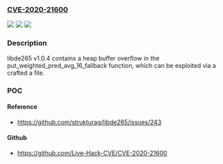 ### [CVE-2020-21600](https://cve.mitre.org/cgi-bin/cvename.cgi?name=CVE-2020-21600)
![](https://img.shields.io/static/v1?label=Product&message=n%2Fa&color=blue)
![](https://img.shields.io/static/v1?label=Version&message=n%2Fa&color=blue)
![](https://img.shields.io/static/v1?label=Vulnerability&message=n%2Fa&color=brighgreen)

### Description

libde265 v1.0.4 contains a heap buffer overflow in the put_weighted_pred_avg_16_fallback function, which can be exploited via a crafted a file.

### POC

#### Reference
- https://github.com/strukturag/libde265/issues/243

#### Github
- https://github.com/Live-Hack-CVE/CVE-2020-21600


